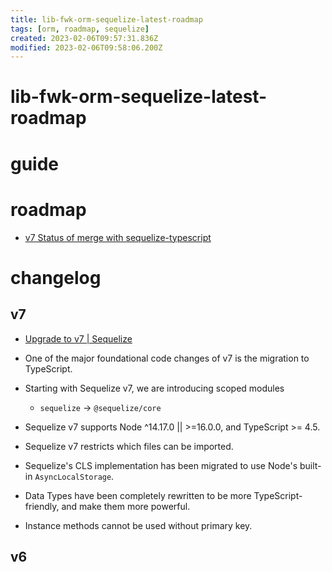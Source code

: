 ```yaml
---
title: lib-fwk-orm-sequelize-latest-roadmap
tags: [orm, roadmap, sequelize]
created: 2023-02-06T09:57:31.836Z
modified: 2023-02-06T09:58:06.200Z
---
```


# lib-fwk-orm-sequelize-latest-roadmap

# guide

# roadmap
- [v7 Status of merge with sequelize-typescript](https://github.com/sequelize/sequelize/issues/15334)
# changelog

## v7

- [Upgrade to v7 | Sequelize](https://sequelize.org/docs/v7/other-topics/upgrade/)
- One of the major foundational code changes of v7 is the migration to TypeScript.
- Starting with Sequelize v7, we are introducing scoped modules
  - `sequelize`  ->  `@sequelize/core`
- Sequelize v7 supports Node ^14.17.0 || >=16.0.0, and TypeScript >= 4.5.
- Sequelize v7 restricts which files can be imported.

- Sequelize's CLS implementation has been migrated to use Node's built-in `AsyncLocalStorage`.

- Data Types have been completely rewritten to be more TypeScript-friendly, and make them more powerful.
- Instance methods cannot be used without primary key.

## v6
